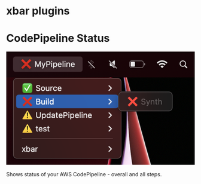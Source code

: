 xbar plugins
============

# CodePipeline Status

![image](pipeline-status.png?raw=true "Pipeline Status")

Shows status of your AWS CodePipeline - overall and all steps.
